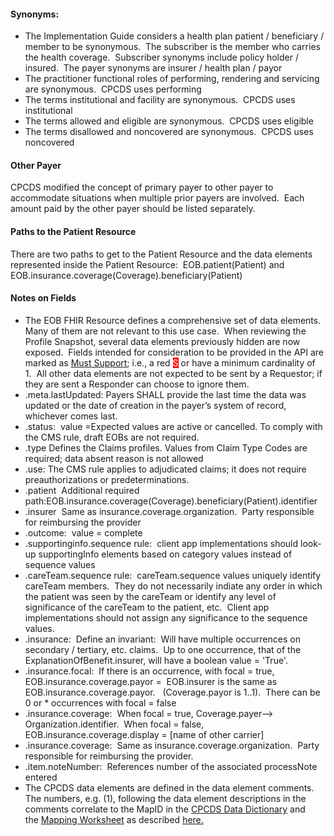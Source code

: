 <h4 class="x_MsoNormal">Synonyms:</h4>
<ul>
<li class="x_MsoNormal">The Implementation Guide considers a health plan patient / beneficiary / member to be synonymous.&nbsp; The subscriber is the member who carries the health coverage.&nbsp; Subscriber synonyms include policy holder / insured.&nbsp; The payer synonyms are insurer / health plan / payor</li>
<li class="x_MsoNormal">The practitioner functional roles of performing, rendering and servicing are synonymous.&nbsp; CPCDS uses performing</li>
<li class="x_MsoNormal">The terms institutional and facility are synonymous.&nbsp; CPCDS uses institutional</li>
<li class="x_MsoNormal">The terms allowed and eligible are synonymous.&nbsp; CPCDS uses eligible</li>
<li class="x_MsoNormal">The terms disallowed and noncovered are synonymous.&nbsp; CPCDS uses noncovered</li>
</ul>
<h4 class="x_MsoNormal">Other Payer</h4>
<p class="x_MsoNormal">CPCDS modified the concept of primary payer to other payer to accommodate situations when multiple prior payers are involved.&nbsp; Each amount paid by the other payer should be listed separately.</p>
<h4 class="x_MsoNormal">Paths to the Patient Resource</h4>
<p class="x_MsoNormal">There are two paths to get to the Patient Resource and the data elements represented inside the Patient Resource:&nbsp;&nbsp;EOB.patient(Patient) and EOB.insurance.coverage(Coverage).beneficiary(Patient)</p>
<h4 class="x_MsoNormal">Notes on Fields</h4>
<ul>
<li class="x_MsoNormal">The EOB FHIR Resource defines a comprehensive set of data elements.&nbsp; Many of them are not relevant to this use case.&nbsp; When reviewing the Profile Snapshot, several data elements previously hidden are now exposed.&nbsp; Fields intended for consideration to be provided in the API are marked as <a href="General_Guidance.html#must-support">Must Support</a>; i.e., a red <span style="color: #ffffff; background-color: #ff0000;">S</span> or have a minimum cardinality of 1.&nbsp; All other data elements are not expected to be sent by a Requestor; if they are sent a Responder can choose to ignore them.</li>
<li class="x_MsoNormal">.meta.lastUpdated:&nbsp;Payers SHALL provide the last time the data was updated or the date of creation in the payer&rsquo;s system of record, whichever comes last.</li>
<li class="x_MsoNormal">.status:&nbsp; value =Expected values are active or cancelled. To comply with the CMS rule, draft EOBs are not required.&nbsp;</li>
<li class="x_MsoNormal">.type&nbsp;Defines the Claims profiles. Values from Claim Type Codes are required; data absent reason is not allowed</li>
<li class="x_MsoNormal">.use:&nbsp;The CMS rule applies to adjudicated claims; it does not require preauthorizations or predeterminations.</li>
<li class="x_MsoNormal">.patient&nbsp; Additional required path:EOB.insurance.coverage(Coverage).beneficiary(Patient).identifier</li>
<li class="x_MsoNormal">.insurer&nbsp; Same as insurance.coverage.organization.&nbsp; Party responsible for reimbursing the provider</li>
<li class="x_MsoNormal">.outcome:&nbsp; value = complete</li>
<li class="x_MsoNormal">.supportinginfo.sequence rule:&nbsp; client app implementations should look-up supportingInfo elements based on category values instead of sequence values</li>
<li class="x_MsoNormal">.careTeam.sequence rule:&nbsp; careTeam.sequence values uniquely identify careTeam members.&nbsp; They do not necessarily indiate any order in which the patient was seen by the careTeam or identify any level of significance of the careTeam to the patient, etc.&nbsp; Client app implementations should not assign any significance to the sequence values.&nbsp;&nbsp;&nbsp;</li>
<li class="x_MsoNormal">.insurance:&nbsp;&nbsp;Define an invariant:&nbsp; Will have multiple occurrences on secondary / tertiary, etc. claims.&nbsp; Up to one occurrence, that of the ExplanationOfBenefit.insurer, will have a boolean value = 'True'.&nbsp;</li>
<li class="x_MsoNormal">.insurance.focal:&nbsp; If there is an occurrence, with focal = true, EOB.insurance.coverage.payor =&nbsp; EOB.insurer is the same as EOB.insurance.coverage.payor.&nbsp;&nbsp; (Coverage.payor is 1..1).&nbsp; There can be&nbsp; 0 or * occurrences with focal = false</li>
<li class="x_MsoNormal">.insurance.coverage:&nbsp; When focal = true, Coverage.payer--&gt; Organization.identifier.&nbsp; When focal = false, EOB.insurance.coverage.display = [name of other carrier]&nbsp;&nbsp;</li>
<li class="x_MsoNormal">.insurance.coverage:&nbsp; Same as insurance.coverage.organization.&nbsp; Party responsible for reimbursing the provider.</li>
<li class="x_MsoNormal">.item.noteNumber:&nbsp; References number of the associated processNote entered</li>
<li class="x_MsoNormal">The CPCDS data elements are defined in the data element comments.&nbsp; The numbers, e.g. (1), following the data element descriptions in the comments correlate to the MapID in the&nbsp;<a href="CPCDSDataDictionary.docx" >CPCDS Data Dictionary</a>&nbsp;and the&nbsp;<a href="CPCDStoFHIRProfilesMapping.xlsx">Mapping Worksheet</a>&nbsp;as described&nbsp;<a href="Common_Payer_Consumer_Data_Set.html">here.</a></li>
</ul>